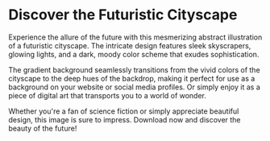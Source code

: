 <!--font:Poppins-->

# Discover the Futuristic Cityscape

Experience the allure of the future with this mesmerizing abstract illustration of a futuristic cityscape. The intricate design features sleek skyscrapers, glowing lights, and a dark, moody color scheme that exudes sophistication.

The gradient background seamlessly transitions from the vivid colors of the cityscape to the deep hues of the backdrop, making it perfect for use as a background on your website or social media profiles. Or simply enjoy it as a piece of digital art that transports you to a world of wonder.

Whether you're a fan of science fiction or simply appreciate beautiful design, this image is sure to impress. Download now and discover the beauty of the future!

<!--

Write me markdown content of website with wallpaper:

"A wallpaper featuring an abstract illustration of a futuristic cityscape, with glowing lights and a dark and moody color scheme, set against a gradient background."

The header of the page should not be copy of the text but rather a real content of the website which is using this wallpaper.


---


# Futuristic Cityscape Wallpaper

Decorate your desktop or mobile device with this stunning wallpaper featuring an abstract illustration of a futuristic cityscape. The intricate design showcases glowing lights and a dark, moody color scheme that will add a touch of sophistication to any screen.

The wallpaper is set against a gradient background, creating a seamless transition from the vivid colors of the cityscape to the deep hues of the backdrop. Whether you're looking to spruce up your work computer or give your phone a fresh look, this wallpaper is sure to impress.

Download now and transport yourself to a world of sleek skyscrapers and dazzling lights.


---


Heading should not include word "wallpaper". The website should not be about the wallpaper itself, wallpaper is just a related background, rewrite whole content.


---


# Explore the Futuristic Cityscape

Immerse yourself in a world of sleek skyscrapers and dazzling lights with this stunning abstract illustration of a futuristic cityscape. The intricate design showcases glowing lights and a dark, moody color scheme that will add a touch of sophistication to any screen.

The wallpaper is set against a gradient background, creating a seamless transition from the vivid colors of the cityscape to the deep hues of the backdrop. Whether you're looking to spruce up your work computer or give your phone a fresh look, this image is sure to impress.

Use this mesmerizing illustration as a background for your website or social media profiles to create a futuristic vibe. Or simply enjoy it as a piece of digital art that transports you to a world of endless possibilities.

Download now and explore the beauty of the future!


---


Heading is too long, rewrite whole content.


---


# Futuristic Cityscape Illustration

Step into a world of endless possibilities with this mesmerizing abstract illustration of a futuristic cityscape. The intricate design showcases sleek skyscrapers, glowing lights, and a dark, moody color scheme that exudes sophistication.

The gradient background seamlessly transitions from the vivid colors of the cityscape to the deep hues of the backdrop, making it perfect for use as a background on your website or social media profiles. Or simply enjoy it as a piece of digital art that transports you to a world of wonder.

Whether you're looking to add a touch of futurism to your digital presence or simply want to admire the beauty of the illustration, this image is sure to impress. Download now and experience the allure of the future!


---


Heading is too long, rewrite whole content.


---


# Discover the Futuristic Cityscape

Experience the allure of the future with this mesmerizing abstract illustration of a futuristic cityscape. The intricate design features sleek skyscrapers, glowing lights, and a dark, moody color scheme that exudes sophistication.

The gradient background seamlessly transitions from the vivid colors of the cityscape to the deep hues of the backdrop, making it perfect for use as a background on your website or social media profiles. Or simply enjoy it as a piece of digital art that transports you to a world of wonder.

Whether you're a fan of science fiction or simply appreciate beautiful design, this image is sure to impress. Download now and discover the beauty of the future!


---


Write me a Google font which is best fitting for the website.

Pick from the list:
- Montserrat
- Great Vibes
- Dancing Script
- Poppins
- IBM Plex Sans
- Exo 2
- Raleway
- Alegreya
- Orbitron
- Playfair Display
- Barlow Condensed
- Inter
- Open Sans
- Lato
- Futura
- Lobster
- Roboto


Write just the font name nothing else.


---


Poppins

-->
